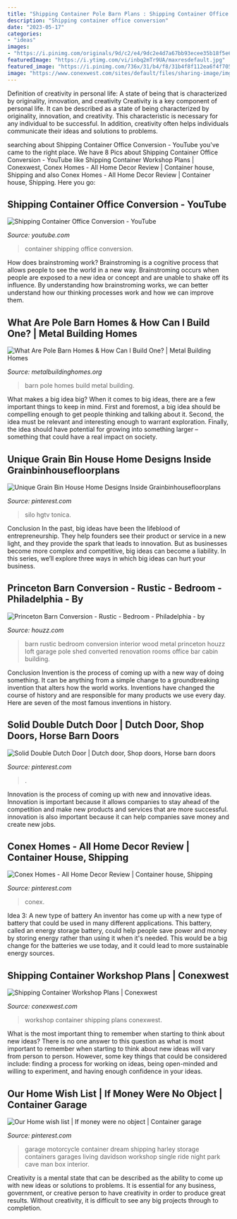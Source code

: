 ```yaml
---
title: "Shipping Container Pole Barn Plans : Shipping Container Office Conversion"
description: "Shipping container office conversion"
date: "2023-05-17"
categories:
- "ideas"
images:
- "https://i.pinimg.com/originals/9d/c2/e4/9dc2e4d7a67bb93ecee35b18f5e69d3d.jpg"
featuredImage: "https://i.ytimg.com/vi/inbq2mTr9UA/maxresdefault.jpg"
featured_image: "https://i.pinimg.com/736x/31/b4/f8/31b4f8f112ea6f4f705eb3d1a1f9da10.jpg"
image: "https://www.conexwest.com/sites/default/files/sharing-image/img-ea107993f06781e5b74baa0063c03b0c-v.jpg"
---
```



Definition of creativity in personal life: A state of being that is characterized by originality, innovation, and creativity
Creativity is a key component of personal life. It can be described as a state of being characterized by originality, innovation, and creativity. This characteristic is necessary for any individual to be successful. In addition, creativity often helps individuals communicate their ideas and solutions to problems.

	

		
searching about Shipping Container Office Conversion - YouTube you've came to the right place. We have 8 Pics about Shipping Container Office Conversion - YouTube like Shipping Container Workshop Plans | Conexwest, Conex Homes - All Home Decor Review | Container house, Shipping and also Conex Homes - All Home Decor Review | Container house, Shipping. Here you go:
		
    
## Shipping Container Office Conversion - YouTube

<img loading=lazy src="https://i.ytimg.com/vi/inbq2mTr9UA/maxresdefault.jpg" onerror="this.onerror=null;this.src='https://tse1.mm.bing.net/th?id=OIP.18Pj8FIhsmYKprpH4m0_ZQHaEK&amp;pid=15.1';" alt="Shipping Container Office Conversion - YouTube">

_Source: youtube.com_

>container shipping office conversion. 

	

How does brainstroming work?
Brainstroming is a cognitive process that allows people to see the world in a new way. Brainstroming occurs when people are exposed to a new idea or concept and are unable to shake off its influence. By understanding how brainstroming works, we can better understand how our thinking processes work and how we can improve them.

    
## What Are Pole Barn Homes &amp; How Can I Build One? | Metal Building Homes

<img loading=lazy src="https://metalbuildinghomes.org/wp-content/uploads/2016/06/Pole-Barn-Homes-860x450.jpg" onerror="this.onerror=null;this.src='https://tse3.mm.bing.net/th?id=OIP.A7EdeH_t0xtLPnr_aUgGFgHaD4&amp;pid=15.1';" alt="What Are Pole Barn Homes &amp; How Can I Build One? | Metal Building Homes">

_Source: metalbuildinghomes.org_

>barn pole homes build metal building. 

	

What makes a big idea big?
When it comes to big ideas, there are a few important things to keep in mind. First and foremost, a big idea should be compelling enough to get people thinking and talking about it. Second, the idea must be relevant and interesting enough to warrant exploration. Finally, the idea should have potential for growing into something larger – something that could have a real impact on society.

    
## Unique Grain Bin House Home Designs Inside Grainbinhousefloorplans

<img loading=lazy src="https://i.pinimg.com/originals/9d/c2/e4/9dc2e4d7a67bb93ecee35b18f5e69d3d.jpg" onerror="this.onerror=null;this.src='https://tse3.mm.bing.net/th?id=OIP.p_HXG29u0Gj0R_T3VfMgMAHaEK&amp;pid=15.1';" alt="Unique Grain Bin House Home Designs Inside Grainbinhousefloorplans">

_Source: pinterest.com_

>silo hgtv tonica. 

	

Conclusion
In the past, big ideas have been the lifeblood of entrepreneurship. They help founders see their product or service in a new light, and they provide the spark that leads to innovation. But as businesses become more complex and competitive, big ideas can become a liability. In this series, we’ll explore three ways in which big ideas can hurt your business.

    
## Princeton Barn Conversion - Rustic - Bedroom - Philadelphia - By

<img loading=lazy src="https://st.hzcdn.com/simgs/45c1dea900508d07_4-7026/rustic-bedroom.jpg" onerror="this.onerror=null;this.src='https://tse1.mm.bing.net/th?id=OIP.DuWGv0yGWKeiHD9lzluIzAHaFj&amp;pid=15.1';" alt="Princeton Barn Conversion - Rustic - Bedroom - Philadelphia - by">

_Source: houzz.com_

>barn rustic bedroom conversion interior wood metal princeton houzz loft garage pole shed converted renovation rooms office bar cabin building. 

	

Conclusion
Invention is the process of coming up with a new way of doing something. It can be anything from a simple change to a groundbreaking invention that alters how the world works. Inventions have changed the course of history and are responsible for many products we use every day. Here are seven of the most famous inventions in history.

    
## Solid Double Dutch Door | Dutch Door, Shop Doors, Horse Barn Doors

<img loading=lazy src="https://i.pinimg.com/736x/31/b4/f8/31b4f8f112ea6f4f705eb3d1a1f9da10.jpg" onerror="this.onerror=null;this.src='https://tse3.mm.bing.net/th?id=OIP.T5agOmHEGwZ8pCMpIuy4ygHaFj&amp;pid=15.1';" alt="Solid Double Dutch Door | Dutch door, Shop doors, Horse barn doors">

_Source: pinterest.com_

>. 

	

Innovation is the process of coming up with new and innovative ideas. Innovation is important because it allows companies to stay ahead of the competition and make new products and services that are more successful. innovation is also important because it can help companies save money and create new jobs.

    
## Conex Homes - All Home Decor Review | Container House, Shipping

<img loading=lazy src="https://i.pinimg.com/736x/77/92/b2/7792b23c7283f01110d5a3eb2b300c37.jpg" onerror="this.onerror=null;this.src='https://tse4.mm.bing.net/th?id=OIP.DHt3-xHtQUjYNnHA7gJVJAHaD4&amp;pid=15.1';" alt="Conex Homes - All Home Decor Review | Container house, Shipping">

_Source: pinterest.com_

>conex. 

	

Idea 3: A new type of battery
An inventor has come up with a new type of battery that could be used in many different applications. This battery, called an energy storage battery, could help people save power and money by storing energy rather than using it when it's needed. This would be a big change for the batteries we use today, and it could lead to more sustainable energy sources.

    
## Shipping Container Workshop Plans | Conexwest

<img loading=lazy src="https://www.conexwest.com/sites/default/files/sharing-image/img-ea107993f06781e5b74baa0063c03b0c-v.jpg" onerror="this.onerror=null;this.src='https://tse1.mm.bing.net/th?id=OIP.Ax5niZxZfZ2xw8BiQaLSUwHaDm&amp;pid=15.1';" alt="Shipping Container Workshop Plans | Conexwest">

_Source: conexwest.com_

>workshop container shipping plans conexwest. 

	

What is the most important thing to remember when starting to think about new ideas?
There is no one answer to this question as what is most important to remember when starting to think about new ideas will vary from person to person. However, some key things that could be considered include: finding a process for working on ideas, being open-minded and willing to experiment, and having enough confidence in your ideas.

    
## Our Home Wish List | If Money Were No Object | Container Garage

<img loading=lazy src="https://i.pinimg.com/originals/f2/fc/87/f2fc8777dd4a49bf34a89235083ae671.jpg" onerror="this.onerror=null;this.src='https://tse3.mm.bing.net/th?id=OIP.odHD4c67URI4RSwW9Y0HiAHaE4&amp;pid=15.1';" alt="Our Home wish list | If money were no object | Container garage">

_Source: pinterest.com_

>garage motorcycle container dream shipping harley storage containers garages living davidson workshop single ride night park cave man box interior. 

	

Creativity is a mental state that can be described as the ability to come up with new ideas or solutions to problems. It is essential for any business, government, or creative person to have creativity in order to produce great results. Without creativity, it is difficult to see any big projects through to completion.

